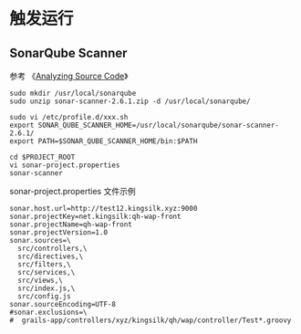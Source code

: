 

# 触发运行


## SonarQube Scanner
参考 《[Analyzing Source Code](http://docs.sonarqube.org/display/SONAR/Analyzing+Source+Code)》

```
sudo mkdir /usr/local/sonarqube
sudo unzip sonar-scanner-2.6.1.zip -d /usr/local/sonarqube/

sudo vi /etc/profile.d/xxx.sh
export SONAR_QUBE_SCANNER_HOME=/usr/local/sonarqube/sonar-scanner-2.6.1/
export PATH=$SONAR_QUBE_SCANNER_HOME/bin:$PATH

cd $PROJECT_ROOT
vi sonar-project.properties
sonar-scanner
```
sonar-project.properties 文件示例
```
sonar.host.url=http://test12.kingsilk.xyz:9000
sonar.projectKey=net.kingsilk:qh-wap-front
sonar.projectName=qh-wap-front
sonar.projectVersion=1.0
sonar.sources=\
  src/controllers,\
  src/directives,\
  src/filters,\
  src/services,\
  src/views,\
  src/index.js,\
  src/config.js
sonar.sourceEncoding=UTF-8
#sonar.exclusions=\
#  grails-app/controllers/xyz/kingsilk/qh/wap/controller/Test*.groovy
```



